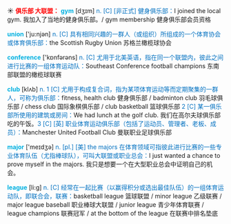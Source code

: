 ☀ <font color="red">**俱乐部 大联盟：**</font>
<font color="sky blue">**gym**</font> [dӡɪm] 
<font color="#0070c0">n. [C] [非正式] 健身俱乐部：</font>I joined the local gym. 我加入了当地的健身俱乐部。/ gym membership 健身俱乐部会员资格 

<font color="sky blue">**union**</font> ['ju:njən] 
<font color="#0070c0">n. [C] 具有相同兴趣的一群人（或组织）所组成的一个体育协会或体育俱乐部：</font>the Scottish Rugby Union 苏格兰橄榄球协会

<font color="sky blue">**conference**</font> ['kɒnfərəns] 
<font color="#0070c0">n. [C] 尤用于北美英语，指在同一个联盟内，彼此之间进行比赛的一组体育运动队：</font>Southeast Conference football champions 东南部联盟的橄榄球联赛

<font color="sky blue">**club**</font> [klʌb] 
<font color="#0070c0">n. 1 [C] 尤用于构成复合词，指为某项体育运动等而定期聚集的一群人，可称为俱乐部：</font>fitness, health club 健身俱乐部 / badminton club 羽毛球俱乐部 / chess club 国际象棋俱乐部 / club basketball 篮球俱乐部 <font color="#0070c0">2 [C] 某一俱乐部所使用的建筑或房间：</font>We had lunch at the golf club. 我们在高尔夫球俱乐部吃的午饭。<font color="#0070c0">3 [C] [英] 职业体育运动俱乐部（包括了运动员、管理者、老板、成员）：</font>Manchester United Football Club 曼联职业足球俱乐部

<font color="sky blue">**major**</font> ['meɪdӡə] 
<font color="#0070c0">n. [pl.] [美] the majors 在体育领域可指彼此进行比赛的一些专业体育队伍（尤指棒球队），可叫大联盟或职业总会：</font>I just wanted a chance to prove myself in the majors. 我只是想要一个在大型职业总会中证明自己的机会。

<font color="sky blue">**league**</font> [li:ɡ] 
<font color="#0070c0">n. [C] 经常在一起比赛（以赢得积分或选出最佳队伍）的一组体育运动队，即联合会，联赛：</font>basketball league 篮球联盟 / minor league 乙级联赛 / major league baseball 职业棒球大联盟 / junior league 青少年体育联赛 / league champions 联赛冠军 / at the bottom of the league 在联赛中排名垫底
